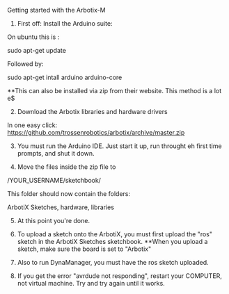 Getting started with the Arbotix-M

1. First off: Install the Arduino suite:

On ubuntu this is :

sudo apt-get update

Followed by:

sudo apt-get intall arduino arduino-core

**This can also be installed via zip from their website. This method is a lot e$

2. Download the Arbotix libraries and hardware drivers

In one easy click:
https://github.com/trossenrobotics/arbotix/archive/master.zip

3. You must run the Arduino IDE. Just start it up, run throught eh first time prompts, and shut it down.

4. Move the files inside the zip file to 

/YOUR_USERNAME/sketchbook/

This folder should now contain the folders:

ArbotiX Sketches, hardware, libraries

5. At this point you're done.

6. To upload a sketch onto the ArbotiX, you must first upload the "ros" sketch in the ArbotiX Sketches sketchbook.
	**When you upload a sketch, make sure the board is set to "Arbotix"

7. Also to run DynaManager, you must have the ros sketch uploaded.

8. If you get the error "avrdude not responding", restart your COMPUTER, not virtual machine. Try and try again until it works.

